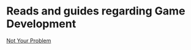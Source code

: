 # Reads and guides regarding Game Development

[Not Your Problem](http://howtomakeanrpg.com/a/not-your-problem.html) <br />
